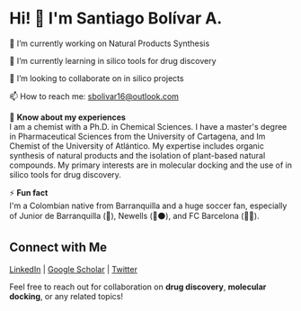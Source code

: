 # Hi! 👋 I'm Santiago Bolívar A.

🔭 I’m currently working on Natural Products Synthesis

🌱 I’m currently learning in silico tools for drug discovery

👯 I’m looking to collaborate on in silico projects

📫 How to reach me: sbolivar16@outlook.com

📄 **Know about my experiences**  
I am a chemist with a Ph.D. in Chemical Sciences. I have a master's degree in Pharmaceutical Sciences from the University of Cartagena, and Im Chemist of the University of Atlántico. My expertise includes organic synthesis of natural products and the isolation of plant-based natural compounds. My primary interests are in molecular docking and the use of in silico tools for drug discovery.

⚡ **Fun fact**  
I'm a Colombian native from Barranquilla and a huge soccer fan, especially of Junior de Barranquilla (🦈), Newells (🔴⚫️), and FC Barcelona (🔵🔴).

## Connect with Me

[LinkedIn]([https://www.linkedin.com/in/santiago-bolivar/](https://www.linkedin.com/in/santiago-bolivar-a-07b3b2143/)) | [Google Scholar](https://scholar.google.com/citations?user=...) | [Twitter](https://twitter.com/sbolivar16)

Feel free to reach out for collaboration on **drug discovery**, **molecular docking**, or any related topics!  
<!--
**Sbolivar16/Sbolivar16** is a ✨ _special_ ✨ repository because its `README.md` (this file) appears on your GitHub profile.

Here are some ideas to get you started:

- 🔭 I’m currently working on ...
- 🌱 I’m currently learning ...
- 👯 I’m looking to collaborate on ...
- 🤔 I’m looking for help with ...
- 💬 Ask me about ...
- 📫 How to reach me: ...
- 😄 Pronouns: ...
- ⚡ Fun fact: ...
-->
